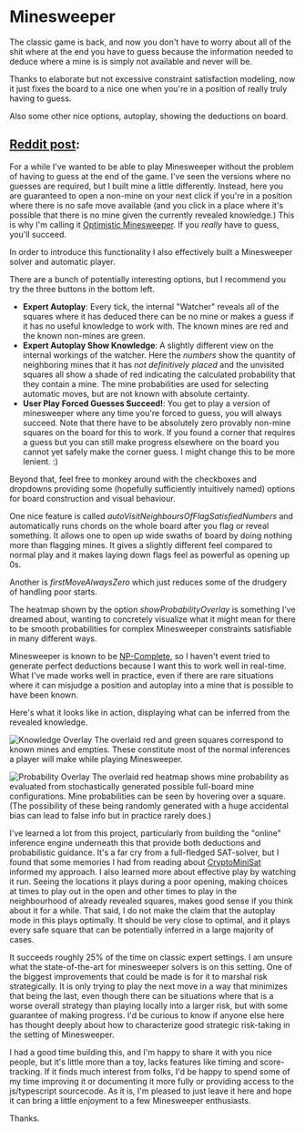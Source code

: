# Minesweeper

The classic game is back, and now you don't have to worry about all of the shit where at the end you have to guess because the information needed to deduce where a mine is is simply not available and never will be.

Thanks to elaborate but not excessive constraint satisfaction modeling, now it just fixes the board to a nice one when you're in a position of really truly having to guess.

Also some other nice options, autoplay, showing the deductions on board.


## [Reddit post](https://www.reddit.com/r/Minesweeper/comments/nkab3h/optimistic_minesweeper_ai/):

For a while I've wanted to be able to play Minesweeper without the problem of having to guess at the end of the game. I've seen the versions where no guesses are required, but I built mine a little differently. Instead, here you are guaranteed to open a non-mine on your next click if you're in a position where there is no safe move available (and you click in a place where it's possible that there is no mine given the currently revealed knowledge.)  This is why I'm calling it [Optimistic Minesweeper](https://minesweeper.therestinmotion.com/). If you *really* have to guess, you'll succeed.

In order to introduce this functionality I also effectively built a Minesweeper solver and automatic player.

There are a bunch of potentially interesting options, but I recommend you try the three buttons in the bottom left.
* **Expert Autoplay**: Every tick, the internal "Watcher" reveals all of the squares where it has deduced there can be no mine or makes a guess if it has no useful knowledge to work with. The known mines are red and the known non-mines are green.
* **Expert Autoplay Show Knowledge**: A slightly different view on the internal workings of the watcher. Here the *numbers* show the quantity of neighboring mines that it has *not definitively placed* and the unvisited squares all show a shade of red indicating the calculated probability that they contain a mine. The mine probabilities are used for selecting automatic moves, but are not known with absolute certainty. 
* **User Play Forced Guesses Succeed!**: You get to play a version of minesweeper where any time you're forced to guess, you will always succeed. Note that there have to be absolutely zero provably non-mine squares on the board for this to work. If you found a corner that requires a guess but you can still make progress elsewhere on the board you cannot yet safely make the corner guess. I might change this to be more lenient. :) 
 
Beyond that, feel free to monkey around with the checkboxes and dropdowns providing some (hopefully sufficiently intuitively named) options for board construction and visual behaviour. 

One nice feature is called *autoVisitNeighboursOfFlagSatisfiedNumbers* and automatically runs chords on the whole board after you flag or reveal something. It allows one to open up wide swaths of board by doing nothing more than flagging mines. It gives a slightly different feel compared to normal play and it makes laying down flags feel as powerful as opening up 0s.

Another is *firstMoveAlwaysZero* which just reduces some of the drudgery of handling poor starts.

The heatmap shown by the option *showProbabilityOverlay* is something I've dreamed about, wanting to concretely visualize what it might mean for there to be smooth probabilities for complex Minesweeper constraints satisfiable in many different ways.  

Minesweeper is known to be [NP-Complete](http://web.mat.bham.ac.uk/R.W.Kaye/minesw/ordmsw.htm), so I haven't event tried to generate perfect deductions because I want this to work well in real-time. What I've made works well in practice, even if there are rare situations where it can misjudge a position and autoplay into a mine that is possible to have been known. 

Here's what it looks like in action, displaying what can be inferred from the revealed knowledge.

![Knowledge Overlay][screenshot1]
The overlaid red and green squares correspond to known mines and empties. These constitute most of the normal inferences a player will make while playing Minesweeper. 

![Probability Overlay][screenshot2]
The overlaid red heatmap shows mine probability as evaluated from stochastically generated possible full-board mine configurations. Mine probabilities can be seen by hovering over a square. (The possibility of these being randomly generated with a huge accidental bias can lead to false info but in practice rarely does.)

[screenshot1]: https://minesweeper.therestinmotion.com/screenshot-frontier-deductions.png "Autoplay Making Deductions"
[screenshot2]: https://minesweeper.therestinmotion.com/screenshot-frontier-probabilities.png "Autoplay Inferring Mine Probabilities"

I've learned a lot from this project, particularly from building the "online" inference engine underneath this that provide both deductions and probabilistic guidance. It's a far cry from a full-fledged SAT-solver, but I found that some memories I had from reading about [CryptoMiniSat](https://www.msoos.org/cryptominisat5/) informed my approach. I also learned more about effective play by watching it run. Seeing the locations it plays during a poor opening, making choices at times to play out in the open and other times to play in the neighbourhood of already revealed squares, makes good sense if you think about it for a while. That said, I do not make the claim that the autoplay mode in this plays optimally. It should be very close to optimal, and it plays every safe square that can be potentially inferred in a large majority of cases. 

It succeeds roughly 25% of the time on classic expert settings. I am unsure what the state-of-the-art for minesweeper solvers is on this setting. One of the biggest improvements that could be made is for it to marshal risk strategically. It is only trying to play the next move in a way that minimizes that being the last, even though there can be situations where that is a worse overall strategy than playing locally into a larger risk, but with some guarantee of making progress. I'd be curious to know if anyone else here has thought deeply about how to characterize good strategic risk-taking in the setting of Minesweeper.

I had a good time building this, and I'm happy to share it with you nice people, but it's little more than a toy, lacks features like timing and score-tracking. If it finds much interest from folks, I'd be happy to spend some of my time improving it or documenting it more fully or providing access to the js/typescript sourcecode. As it is, I'm pleased to just leave it here and hope it can bring a little enjoyment to a few Minesweeper enthusiasts.

Thanks. 